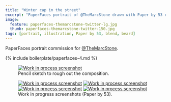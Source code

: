 ```yaml
---
title: "Winter cap in the street"
excerpt: "PaperFaces portrait of @TheMarcStone drawn with Paper by 53 on an iPad."
image: 
  feature: paperfaces-themarcstone-twitter-lg.jpg
  thumb: paperfaces-themarcstone-twitter-150.jpg
tags: [portrait, illustration, Paper by 53, blend, beard]
---
```


PaperFaces portrait commission for [@TheMarcStone](http://twitter.com/TheMarcStone).

{% include boilerplate/paperfaces-4.md %}

<figure>
	<a href="{{ site.url }}/assets/images/paperfaces-themarcstone-process-1-lg.jpg"><img src="{{ site.url }}/assets/images/paperfaces-themarcstone-process-1-750.jpg" alt="Work in process screenshot"></a>
	<figcaption>Pencil sketch to rough out the composition.</figcaption>
</figure>

<figure class="half">
	<a href="{{ site.url }}/assets/images/paperfaces-themarcstone-process-2-lg.jpg"><img src="{{ site.url }}/assets/images/paperfaces-themarcstone-process-2-600.jpg" alt="Work in process screenshot"></a>
	<a href="{{ site.url }}/assets/images/paperfaces-themarcstone-process-3-lg.jpg"><img src="{{ site.url }}/assets/images/paperfaces-themarcstone-process-3-600.jpg" alt="Work in process screenshot"></a>
	<a href="{{ site.url }}/assets/images/paperfaces-themarcstone-process-4-lg.jpg"><img src="{{ site.url }}/assets/images/paperfaces-themarcstone-process-4-600.jpg" alt="Work in process screenshot"></a>
	<a href="{{ site.url }}/assets/images/paperfaces-themarcstone-process-5-lg.jpg"><img src="{{ site.url }}/assets/images/paperfaces-themarcstone-process-5-600.jpg" alt="Work in process screenshot"></a>
	<figcaption>Work in progress screenshots (Paper by 53).</figcaption>
</figure>